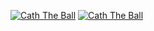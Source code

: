 [![Cath The Ball](https://github.com/SHA160/STEPin_MiniProject_CatchTheBall/actions/workflows/main.yml/badge.svg?branch=master)](https://github.com/SHA160/STEPin_MiniProject_CatchTheBall/actions/workflows/main.yml)
[![Cath The Ball](https://github.com/SHA160/STEPin_MiniProject_CatchTheBall/actions/workflows/main.yml/badge.svg?event=page_build)](https://github.com/SHA160/STEPin_MiniProject_CatchTheBall/actions/workflows/main.yml)
